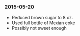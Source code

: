 ### 2015-05-20
 * Reduced brown sugar to 8 oz.
 * Used full bottle of Mexian coke
 * Possibly not sweet enough
